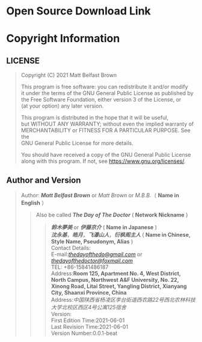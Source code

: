 # Open Source Download Link 





# Copyright Information  
## LICENSE  
> Copyright (C) 2021  Matt Belfast Brown  
>   
> This program is free software: you can redistribute it and/or modify  
> it under the terms of the GNU General Public License as published by  
> the Free Software Foundation, either version 3 of the License, or  
> (at your option) any later version.  
>    
> This program is distributed in the hope that it will be useful,  
> but WITHOUT ANY WARRANTY; without even the implied warranty of  
> MERCHANTABILITY or FITNESS FOR A PARTICULAR PURPOSE.  See the  
> GNU General Public License for more details.  
>   
> You should have received a copy of the GNU General Public License  
> along with this program.  If not, see <https://www.gnu.org/licenses/>.  

## Author and Version
> Author: ***Matt Belfast Brown*** or *Matt Brown* or *M.B.B.*（ **Name in English** ）  
>> Also be called ***The Day of The Doctor*** ( **Network Nickname** )  
>>> ***鈴木夢美*** or ***伊藤京介*** ( **Name in Japanese** )  
>>> ***沈永基***，***皓月***，***飞瀑山人***，***衍枫阁主人*** ( **Name in Chinese, Style Name, Pseudonym, Alias** )  
>> Contact Details:  
>>> E-mail:*thedayofthedo@gmail.com* or *thedayofthedoctor@foxmail.com*  
>>> TEL: \+86-15841486187  
>>> Address:**Room 125, Apartment No. 4, West District, North Campus, Northwest A&F University, No. 22, Xinong Road, Litai Street, Yangling District, Xianyang City, Shaanxi Province, China**  
>>> Address:*中国陕西省杨凌区李台街道西农路22号西北农林科技大学北校区西区4号公寓125宿舍*  
> Version:  
>> First Edition Time:2021-06-01  
>> Last Revision Time:2021-06-01  
>> Version Number:0.0.1-beat  